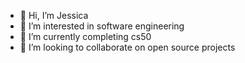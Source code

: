 - 👋 Hi, I’m Jessica
- 👀 I’m interested in software engineering
- 🌱 I’m currently completing cs50
- 💞️ I’m looking to collaborate on open source projects

<!---
j-bull2003/j-bull2003 is a ✨ special ✨ repository because its `README.md` (this file) appears on your GitHub profile.
You can click the Preview link to take a look at your changes.
--->
